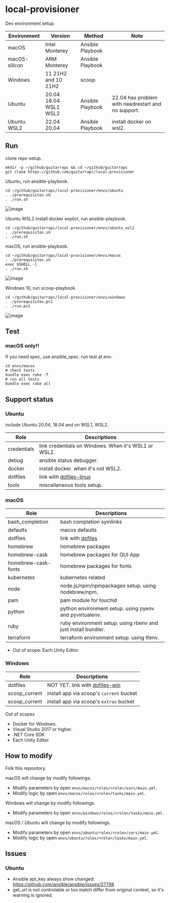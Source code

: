 # local-provisioner

Dev environment setup.

Environment | Version | Method | Note
---- | ---- | ---- | ----
macOS | Intel Monterey | Ansible Playbook |
macOS-silicon | ARM Monterey | Ansible Playbook |
Windows | 11 21H2 and 10 21H2 | scoop |
Ubuntu | 20.04<br/>18.04<br/>WSL1<br/>WSL2 | Ansible Playbook | 22.04 has problem with needrestart and no support.
Ubuntu WSL2 | 22.04<br/>20.04 | Ansible Playbook | install docker on wsl2.

## Run

clone repo setup.

```shell
mkdir -p ~/github/guitarrapc && cd ~/github/guitarrapc
git clone https://github.com/guitarrapc/local-provisioner
```

Ubuntu, run ansible-playbook.

```shell
cd ~/github/guitarrapc/local-provisioner/envs/ubuntu
. ./prerequisites.sh
. ./run.sh
```

![image](https://user-images.githubusercontent.com/3856350/67872931-0465bd80-fb76-11e9-8700-bdc0e861f556.png)

Ubuntu WSL2 install docker explict, run ansible-playbook.

```shell
cd ~/github/guitarrapc/local-provisioner/envs/ubuntu_wsl2
. ./prerequisites.sh
. ./run.sh
```

macOS, run ansible-playbook.

```shell
cd ~/github/guitarrapc/local-provisioner/envs/macos
. ./prerequisites.sh
exec $SHELL -l
. ./run.sh
```

![image](https://user-images.githubusercontent.com/3856350/67872838-dda78700-fb75-11e9-9073-a4cc0f37e6d1.png)

Windows 10, run scoop-playbook.

```shell
cd ~/github/guitarrapc/local-provisioner/envs/windows
. ./prerequisites.ps1
. ./run.ps1
```

![image](https://user-images.githubusercontent.com/3856350/67872580-84d7ee80-fb75-11e9-8c1c-e7d25fc94892.png)

## Test

### macOS only!!

If you need spec, use ansible_spec.
run test at env.

```shell
cd envs/macos
# check tests
bundle exec rake -T
# run all tests
bundle exec rake all
```

## Support status

### Ubuntu

include Ubuntu 20.04, 18.04 and on WSL1, WSL2.

Role | Descriptions
---- | ----
credentials | link credentials on Windows. When it's WSL1 or WSL2.
debug | ansible status debugger.
docker | install docker. when it's not WSL2.
dotfiles | link with [dofiles-linux](https://github.com/guitarrapc/dotfiles-linux)
tools | miscellaneous tools setup.

### macOS

Role | Descriptions
---- | ----
bash_completion | bash completion symlinks
defaults | macos defaults
dotfiles | link with [dofiles](https://github.com/guitarrapc/dotfiles)
homebrew | homebrew packages
homebrew-cask | homebrew packages for GUI App
homebrew-cask-fonts | homebrew packages for fonts
kubernetes | kubernetes related
node | node.js/npm/npmpackages setup. using nodebrew/npm.
pam | pam module for touchid
python | python environment setup. using pyenv and pyvirtualenv.
ruby | ruby environment setup. using rbenv and just install bundler.
terraform | terraform environment setup. using tfenv.

* Out of scope: Each Unity Editor

### Windows

Role | Descriptions
---- | ----
dotfiles | NOT YET. link with [dofiles-win](https://github.com/guitarrapc/dotfiles-win)
scoop_current | install app via scoop's `current` bucket
scoop_current | install app via scoop's `extras` bucket

Out of scopes

* Docker for Windows.
* Visual Studio 2017 or higher.
* .NET Core SDK
* Each Unity Editor

## How to modify

Folk this repository.

macOS will change by modify followings.

* Modify parameters by open `envs/macos/roles/<role>/vars/main.yml`.
* Modify logic by open `envs/macos/roles/<role>/tasks/main.yml`.

Windows will change by modify followings.

* Modify parameters by open `envs/windows/roles/<role>/tasks/main.yml`.

macOS / Ubuntu will change by modify followings.

* Modify parameters by open `envs/ubuntu/roles/<role>/vars/main.yml`.
* Modify logic by open `envs/ubuntu/roles/<role>/tasks/main.yml`.

## Issues

### Ubuntu

* Ansible apt_key always show changed: https://github.com/ansible/ansible/issues/27798
* get_url is not controlable or too match differ from original context, so it's warning is ignored.
